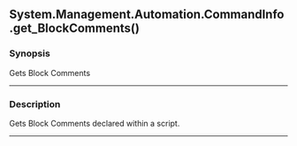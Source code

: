 System.Management.Automation.CommandInfo.get_BlockComments()
------------------------------------------------------------

### Synopsis
Gets Block Comments

---

### Description

Gets Block Comments declared within a script.

---
